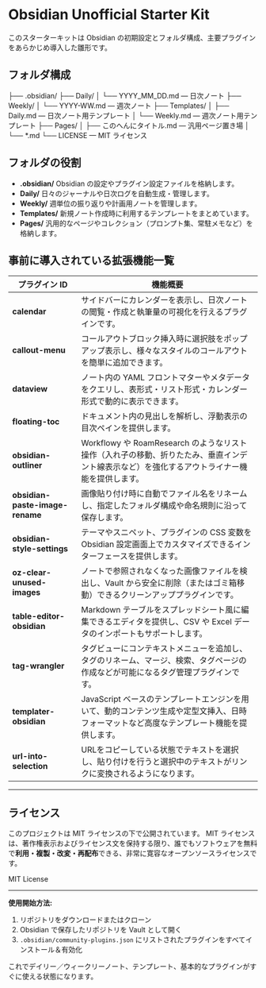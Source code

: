 # Obsidian Unofficial Starter Kit

このスターターキットは Obsidian の初期設定とフォルダ構成、主要プラグインをあらかじめ導入した雛形です。

## フォルダ構成

├── .obsidian/
├── Daily/
│ └── YYYY_MM_DD.md — 日次ノート
├── Weekly/
│ └── YYYY-WW.md — 週次ノート
├── Templates/
│ ├── Daily.md — 日次ノート用テンプレート
│ └── Weekly.md — 週次ノート用テンプレート
├── Pages/
│ ├── このへんにタイトル.md — 汎用ページ置き場
│ └── *.md
└── LICENSE — MIT ライセンス


## フォルダの役割
- **.obsidian/**
  Obsidian の設定やプラグイン設定ファイルを格納します。
- **Daily/**
  日々のジャーナルや日次ログを自動生成・管理します。
- **Weekly/**
  週単位の振り返りや計画用ノートを管理します。
- **Templates/**
  新規ノート作成時に利用するテンプレートをまとめています。
- **Pages/**
  汎用的なページやコレクション（プロンプト集、常駐メモなど）を格納します。

## 事前に導入されている拡張機能一覧
| プラグイン ID                    | 機能概要 |
|----------------------------------|----------|
| **calendar**                     | サイドバーにカレンダーを表示し、日次ノートの閲覧・作成と執筆量の可視化を行えるプラグインです。 |
| **callout-menu**                 | コールアウトブロック挿入時に選択肢をポップアップ表示し、様々なスタイルのコールアウトを簡単に追加できます。 |
| **dataview**                     | ノート内の YAML フロントマターやメタデータをクエリし、表形式・リスト形式・カレンダー形式で動的に表示できます。 |
| **floating-toc**                 | ドキュメント内の見出しを解析し、浮動表示の目次ペインを提供します。 |
| **obsidian-outliner**            | Workflowy や RoamResearch のようなリスト操作（入れ子の移動、折りたたみ、垂直インデント線表示など）を強化するアウトライナー機能を提供します。 |
| **obsidian-paste-image-rename**  | 画像貼り付け時に自動でファイル名をリネームし、指定したフォルダ構成や命名規則に沿って保存します。 |
| **obsidian-style-settings**      | テーマやスニペット、プラグインの CSS 変数を Obsidian 設定画面上でカスタマイズできるインターフェースを提供します。 |
| **oz-clear-unused-images**       | ノートで参照されなくなった画像ファイルを検出し、Vault から安全に削除（またはゴミ箱移動）できるクリーンアッププラグインです。 |
| **table-editor-obsidian**        | Markdown テーブルをスプレッドシート風に編集できるエディタを提供し、CSV や Excel データのインポートもサポートします。 |
| **tag-wrangler**                 | タグビューにコンテキストメニューを追加し、タグのリネーム、マージ、検索、タグページの作成などが可能になるタグ管理プラグインです。 |
| **templater-obsidian**           | JavaScript ベースのテンプレートエンジンを用いて、動的コンテンツ生成や定型文挿入、日時フォーマットなど高度なテンプレート機能を提供します。 |
| **url-into-selection**           | URLをコピーしている状態でテキストを選択し、貼り付けを行うと選択中のテキストがリンクに変換されるようになります。 |

---

## ライセンス
このプロジェクトは MIT ライセンスの下で公開されています。
MIT ライセンスは、著作権表示およびライセンス文を保持する限り、誰でもソフトウェアを無料で**利用・複製・改変・再配布**できる、非常に寛容なオープンソースライセンスです。

MIT License

---

**使用開始方法:**  
1. リポジトリをダウンロードまたはクローン
2. Obsidian で保存したリポジトリを Vault として開く
3. `.obsidian/community-plugins.json` にリストされたプラグインをすべてインストール＆有効化

これでデイリー／ウィークリーノート、テンプレート、基本的なプラグインがすぐに使える状態になります。
